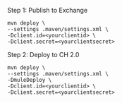 Step 1: Publish to Exchange

```
mvn deploy \
--settings .maven/settings.xml \
-Dclient.id=<yourclientid> \
-Dclient.secret=<yourclientsecret>
```

Step 2: Deploy to CH 2.0

```
mvn deploy \
--settings .maven/settings.xml \
-DmuleDeploy \
-Dclient.id=<yourclientid> \
-Dclient.secret=<yourclientsecret>
```